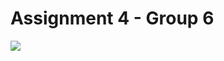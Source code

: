 # Assignment 4 - Group 6

[![](https://img.youtube.com/vi/eOhPl56a9jg/0.jpg)](https://www.youtube.com/watch?v=eOhPl56a9jg)
